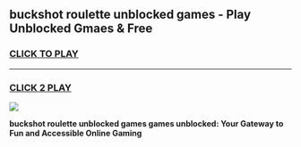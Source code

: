 
## buckshot roulette unblocked games - Play Unblocked Gmaes & Free
<h3>
<a href="https://news.freeplayer.one?title=buckshot_roulette_unblocked_games&ref=16F">CLICK TO PLAY</a></h3>
<hr>

<h3>
<a href="https://news.freeplayer.one?title=buckshot_roulette_unblocked_games&ref=16F">CLICK 2 PLAY</a>
  
</h3>

<a href="https://news.freeplayer.one?title=buckshot_roulette_unblocked_games&ref=16F/"><img src="https://clearcache.store/games.png"></a>


**buckshot roulette unblocked games games unblocked: Your Gateway to Fun and Accessible Online Gaming**
